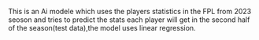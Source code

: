 This is an Ai modele which uses the players statistics in the FPL from 2023 seoson and tries to predict the stats each player will get in the second half of the season(test data),the model uses linear regression.
